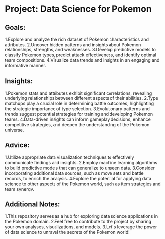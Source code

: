 # Project: Data Science for Pokemon

## Goals:
1.Explore and analyze the rich dataset of Pokemon characteristics and attributes.
2.Uncover hidden patterns and insights about Pokemon relationships, strengths, and weaknesses.
3.Develop predictive models to classify Pokemon types, predict attack effectiveness, and identify optimal team compositions.
4.Visualize data trends and insights in an engaging and informative manner.

## Insights:
1.Pokemon stats and attributes exhibit significant correlations, revealing underlying relationships between different aspects of their abilities.
2.Type matchups play a crucial role in determining battle outcomes, highlighting the strategic importance of type selection.
3.Evolutionary patterns and trends suggest potential strategies for training and developing Pokemon teams.
4.Data-driven insights can inform gameplay decisions, enhance competitive strategies, and deepen the understanding of the Pokemon universe.

## Advice:
1.Utilize appropriate data visualization techniques to effectively communicate findings and insights.
2.Employ machine learning algorithms to build predictive models that can generalize to unseen data.
3.Consider incorporating additional data sources, such as move sets and battle records, to enrich the analysis.
4.Explore the potential for applying data science to other aspects of the Pokemon world, such as item strategies and team synergy.

## Additional Notes:
1.This repository serves as a hub for exploring data science applications in the Pokemon domain.
2.Feel free to contribute to the project by sharing your own analyses, visualizations, and models.
3.Let's leverage the power of data science to unravel the secrets of the Pokemon world!
